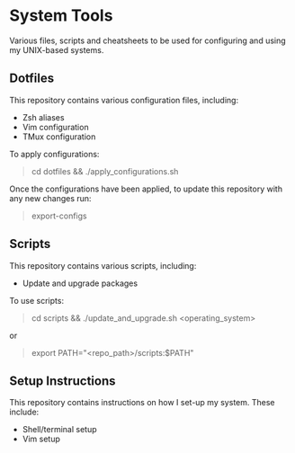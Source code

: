 # System Tools
Various files, scripts and cheatsheets to be used for configuring and using my UNIX-based systems.

## Dotfiles
This repository contains various configuration files, including:
- Zsh aliases
- Vim configuration
- TMux configuration

To apply configurations:
> cd dotfiles && ./apply_configurations.sh

Once the configurations have been applied, to update this repository with any new changes run:
> export-configs

## Scripts
This repository contains various scripts, including:
- Update and upgrade packages

To use scripts:
> cd scripts && ./update_and_upgrade.sh <operating_system>

or

> export PATH="<repo_path>/scripts:$PATH" 

## Setup Instructions
This repository contains instructions on how I set-up my system. These include:
- Shell/terminal setup
- Vim setup
